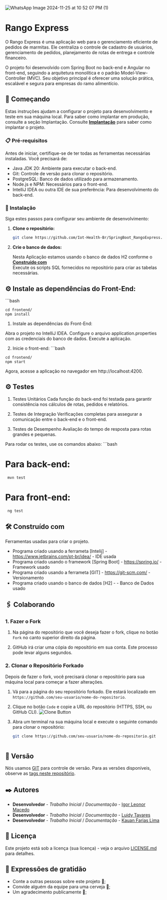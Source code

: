 
![WhatsApp Image 2024-11-25 at 10 52 07 PM (1)](https://github.com/user-attachments/assets/c1f6cf59-9475-402c-b19a-b9d4cd2416c1)


# Rango Express 

  O Rango Express é uma aplicação web para o gerenciamento eficiente de pedidos de marmitas. Ele centraliza o controle de cadastro de usuários, gerenciamento de pedidos, planejamento de rotas de entrega e controle financeiro.
  
  O projeto foi desenvolvido com Spring Boot no back-end e Angular no front-end, seguindo a arquitetura monolítica e o padrão Model-View-Controller (MVC). Seu objetivo principal é oferecer uma solução prática, escalável e segura para empresas do ramo alimentício.

    
## 🚀 Começando

  Estas instruções ajudam a configurar o projeto para desenvolvimento e teste em sua máquina local.
  Para saber como implantar em produção, consulte a seção Implantação.
  Consulte **[Implantação](#-implanta%C3%A7%C3%A3o)** para saber como implantar o projeto.

### 📋 Pré-requisitos

   Antes de iniciar, certifique-se de ter todas as ferramentas necessárias instaladas. Você precisará de:

   - Java JDK 20: Ambiente para executar o back-end.
   - Git: Controle de versão para clonar o repositório.
   - PostgreSQL: Banco de dados utilizado para armazenamento.
   - Node.js e NPM: Necessários para o front-end.
   - IntelliJ IDEA ou outra IDE de sua preferência: Para desenvolvimento do back-end.

### 🔧 Instalação

   Siga estes passos para configurar seu ambiente de desenvolvimento:

1. **Clone o repositório:**

   ```bash
   git clone https://github.com/Iot-Health-Br/SpringBoot_RangoExpress.git
   

2. **Crie o banco de dados:**

   Nesta Aplicação estamos usando o banco de dados H2 conforme o **[Construído com](#-Construído%C3%A7%C3%A3o)**   
   Execute os scripts SQL fornecidos no repositório para criar as tabelas necessárias.

  
## ⚙️ Instale as dependências do Front-End:
  ´´´bash
     
    cd frontend/
    npm install
    
   1. Instale as dependências do Front-End:
      
   Abra o projeto no IntelliJ IDEA.
   Configure o arquivo application.properties com as credenciais do banco de dados.
   Execute a aplicação.

   
  2. Inicie o front-end:
     ´´´bash
     
    cd frontend/
    npm start
    
Agora, acesse a aplicação no navegador em http://localhost:4200.

## ⚙️ Testes
 
1. Testes Unitários
Cada função do back-end foi testada para garantir consistência nos cálculos de rotas, pedidos e relatórios.

2. Testes de Integração
Verificações completas para assegurar a comunicação entre o back-end e o front-end.

3. Testes de Desempenho
Avaliação do tempo de resposta para rotas grandes e pequenas.

Para rodar os testes, use os comandos abaixo:
 ´´´bash
     
   # Para back-end:
     mvn test

   # Para front-end:
     ng test


## 🛠️ Construído com

   Ferramentas usadas para criar o projeto.

   * Programa criado usando a ferrameta [Intelij] - https://www.jetbrains.com/pt-br/idea/ - IDE usada
   * Programa criado usando o framework [Spring Boot] - https://spring.io/ - Framework usado
   * Programa criado usando a ferrameta [GIT] - https://git-scm.com/ - Versionamento
   * Programa criado usando o banco de dados [H2] -  - Banco de Dados usado

## 🖇️ Colaborando
### 1. Fazer o Fork

1. Na página do repositório que você deseja fazer o fork, clique no botão `Fork` no canto superior direito da página.

2. GitHub irá criar uma cópia do repositório em sua conta. Este processo pode levar alguns segundos.

### 2. Clonar o Repositório Forkado

Depois de fazer o fork, você precisará clonar o repositório para sua máquina local para começar a fazer alterações.

1. Vá para a página do seu repositório forkado. Ele estará localizado em `https://github.com/seu-usuario/nome-do-repositorio`.

2. Clique no botão `Code` e copie a URL do repositório (HTTPS, SSH, ou GitHub CLI).
   ![Clone Button](https://docs.github.com/assets/images/help/repository/https-url-clone-cli.png)

3. Abra um terminal na sua máquina local e execute o seguinte comando para clonar o repositório:

   ```bash
   git clone https://github.com/seu-usuario/nome-do-repositorio.git



## 📌 Versão

   Nós usamos [GIT](https://git-scm.com/) para controle de versão. Para as versões disponíveis, observe as [tags neste repositório](). 

## ✒️ Autores

   * **Desenvolvedor** - *Trabalho Inicial* / *Documentação* - [Igor Leonor Macedo](https://github.com/Iot-Health-Br)
   * **Desenvolvedor** - *Trabalho Inicial* / *Documentação* - [Luidy Tavares](https://github.com/LuidyTT)
   * **Desenvolvedor** - *Trabalho Inicial* / *Documentação* - [Kauan Farias Lima](https://github.com/lKauanF)
     


## 📄 Licença

   Este projeto está sob a licença (sua licença) - veja o arquivo [LICENSE.md](https://github.com/usuario/projeto/licenca) para detalhes.

## 🎁 Expressões de gratidão

   * Conte a outras pessoas sobre este projeto 📢;
   * Convide alguém da equipe para uma cerveja 🍺;
   * Um agradecimento publicamente 👋;
